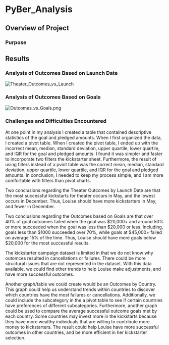 # PyBer_Analysis

## Overview of Project

### Purpose

## Results

### Analysis of Outcomes Based on Launch Date
![Theater_Outcomes_vs_Launch](Theater_Outcomes_vs_Launch.png)

### Analysis of Outcomes Based on Goals
![Outcomes_vs_Goals.png](Outcomes_vs_Goals.png)

### Challenges and Difficulties Encountered
At one point in my analysis I created a table that contained descriptive statistics of the goal and pledged amounts. When I first organized the data, I created a pivot table. When I created the pivot table, I ended up with the incorrect mean, median, standard deviation, upper quartile, lower quartile, and IQR for the goal and pledged amounts. I found it was simpler and faster to incorporate two filters the kickstarter sheet. Furthermore, the result of using filters instead of a pviot table was the correct mean, median, standard deviation, upper quartile, lower quartile, and IQR for the goal and pledged amounts. In conclusion, I needed to keep my process simple, and I am more comfortable with filters than pivot charts.


Two conclusions regarding the Theater Outcomes by Launch Date are that the most successful kickstarts for theater occurs in May, and the lowest occurs in December. Thus, Louise should have more kickstarters in May, and fewer in December. 

Two conclusions regarding the Outcomes based on Goals are that over 40% of goal outcomes failed when the goal was $20,000+ and around 50% or more succeeded when the goal was less than $20,000 or less. Including, goals less than $1000 succeeded over 70%, while goals at $45,000+ failed on average 15% of the time. Thus, Louise should have more goals below $20,000 for the most successful results.

The kickstarter campaign dataset is limited in that we do not know why outomces resulted in cancellations or failures. There could be more structural issues that are not represented in the dataset. With this data available, we could find other trends to help Louise make adjustments, and have more successful outcomes.

Another graph/table we could create would be an Outcomes by Country. This graph could help us understand trends within countries to discover which countries have the most failures or cancellations. Additionally, we could include the subcategory in the a pivot table to see if certain countries have preferences of different subcategories. Furthermore, another graph could be used to compare the average successful outcome goals met by each country. Some countries may invest more in the kickstarts because they have more wealthy individuals that are willing to contribute more money to kickstarters. The result could help Louise have more successful outcomes in other countries, and be more efficient in her kickstarter selection.
